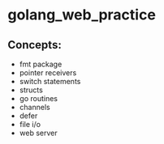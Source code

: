 # golang_web_practice

## Concepts:
- fmt package
- pointer receivers
- switch statements
- structs
- go routines
- channels
- defer
- file i/o
- web server
